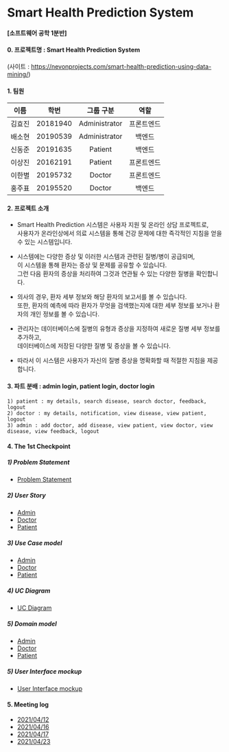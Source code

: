 # Smart Health Prediction System
#### [소프트웨어 공학 1분반]
#### 0. 프로젝트명 : Smart Health Prediction System  
(사이트 : https://nevonprojects.com/smart-health-prediction-using-data-mining/)

#### 1. 팀원

|이름|학번|그룹 구분|역할|
|---|---|:---:|:---:|
|김효진|20181940|Administrator|프론트엔드|
|배소현|20190539|Administrator|백엔드|
|신동준|20191635|Patient|백엔드|
|이상진|20162191|Patient|프론트엔드|
|이한별|20195732|Doctor|프론트엔드|
|홍주표|20195520|Doctor|백엔드|


#### 2. 프로젝트 소개

- Smart Health Prediction 시스템은 사용자 지원 및 온라인 상담 프로젝트로,  
사용자가 온라인상에서 의료 시스템을 통해 건강 문제에 대한 즉각적인 지침을 얻을 수 있는 시스템입니다.   


- 시스템에는 다양한 증상 및 이러한 시스템과 관련된 질병/병이 공급되며,  
이 시스템을 통해 환자는 증상 및 문제를 공유할 수 있습니다.  
그런 다음 환자의 증상을 처리하여 그것과 연관될 수 있는 다양한 질병을 확인합니다.  

 
- 의사의 경우, 환자 세부 정보와 해당 환자의 보고서를 볼 수 있습니다.  
또한, 환자의 예측에 따라 환자가 무엇을 검색했는지에 대한 세부 정보를 보거나 환자의 개인 정보를 볼 수 있습니다.  


- 관리자는 데이터베이스에 질병의 유형과 증상을 지정하여 새로운 질병 세부 정보를 추가하고,  
데이터베이스에 저장된 다양한 질병 및 증상을 볼 수 있습니다.  


- 따라서 이 시스템은 사용자가 자신의 질병 증상을 명확화할 때 적절한 지침을 제공합니다. 


#### 3. 파트 분배 : admin login, patient login, doctor login
```
1) patient : my details, search disease, search doctor, feedback, logout
2) doctor : my details, notification, view disease, view patient, logout
3) admin : add doctor, add disease, view patient, view doctor, view disease, view feedback, logout
```


#### 4. The 1st Checkpoint
##### 1) Problem Statement
- [Problem Statement](./ProblemStatement.docx)
##### 2) User Story  
- [Admin](admin/01.%20User%20Story/UserStory.md)  
- [Doctor](doctor/UserStory/UserStory.md)  
- [Patient](patient/01.userstory/userstory.md) 
##### 3) Use Case model
- [Admin](admin/02.%20Use%20Case%20%26%20Domain%20Model)  
- [Doctor](doctor/Domain%20model/UseCase-Doctor.docx)  
- [Patient](patient/02.domainmodel/patient-Domain_model.docx)  
##### 4) UC Diagram
- [UC Diagram](./UC-Diagram.JPG)
##### 5) Domain model
- [Admin](admin/03.%20Domain%20Model%20Diagram)  
- [Doctor](doctor/Domain%20model)  
- [Patient](patient/02.domainmodel)  
##### 5) User Interface mockup  
- [User Interface mockup](./)  
  
  
#### 5. Meeting log
- [2021/04/12](meeting%20log/210412.md)
- [2021/04/16](meeting%20log/210416.md)
- [2021/04/17](meeting%20log/210417.md)
- [2021/04/23](meeting%20log/210423.md)

